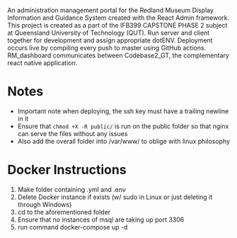 An administration management portal for the Redland Museum Display Information and Guidance System created with the React Admin framework. This project is created as a part of the IFB399 CAPSTONE PHASE 2 subject at Queensland University of Technology (QUT). 
Run server and client together for development and assign appropriate dotENV. Deployment occurs live by compiling every push to master using GitHub actions. RM_dashboard communicates between Codebase2_GT, the complementary react native application. 

# Notes
* Important note when deploying, the ssh key must have a trailing newline in it 
* Ensure that `chmod +X -R public/` is run on the public folder so that nginx can serve the files without any issues
* Also add the overall folder into /var/www/ to oblige with linux philosophy

# Docker Instructions
1. Make folder containing .yml and .env
2. Delete Docker instance if exists (w/ sudo in Linux or just deleting it through Windows)
3. cd to the aforementioned folder 
4. Ensure that no instances of msql are taking up port 3306
5. run command docker-compose up -d